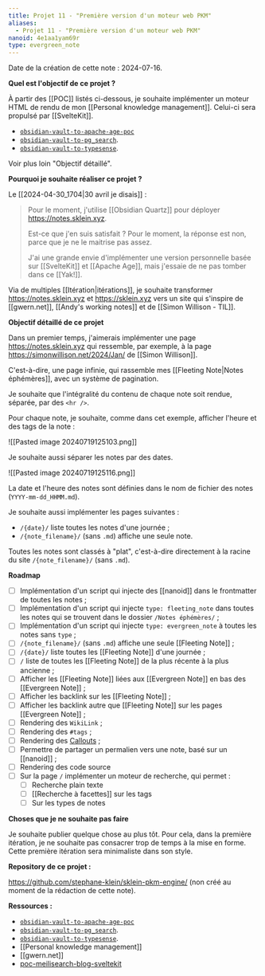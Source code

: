 ```yaml
---
title: Projet 11 - "Première version d'un moteur web PKM"
aliases:
  - Projet 11 - "Première version d'un moteur web PKM"
nanoid: 4e1aa1yam69r
type: evergreen_note
---
```

Date de la création de cette note : 2024-07-16.

**Quel est l'objectif de ce projet ?**

À partir des [[POC]] listés ci-dessous, je souhaite implémenter un moteur HTML de rendu de mon [[Personal knowledge management]]. Celui-ci sera propulsé par [[SvelteKit]].

- [`obsidian-vault-to-apache-age-poc`](https://github.com/stephane-klein/obsidian-vault-to-apache-age-poc)
- [`obsidian-vault-to-pg_search`](https://github.com/stephane-klein/obsidian-vault-to-pg_search).
- [`obsidian-vault-to-typesense`](https://github.com/stephane-klein/obsidian-vault-to-typesense).

Voir plus loin "Objectif détaillé".

**Pourquoi je souhaite réaliser ce projet ?**

Le [[2024-04-30_1704|30 avril je disais]] :

> Pour le moment, j'utilise [[Obsidian Quartz]] pour déployer <https://notes.sklein.xyz>.
> 
> Est-ce que j'en suis satisfait ? Pour le moment, la réponse est non, parce que je ne le maitrise pas assez.
> 
> J'ai une grande envie d'implémenter une version personnelle basée sur [[SvelteKit]] et [[Apache Age]], mais j'essaie de ne pas tomber dans ce [[Yak!]].

Via de multiples [[Itération|itérations]], je souhaite transformer https://notes.sklein.xyz et https://sklein.xyz vers un site qui s'inspire de [[gwern.net]], [[Andy's working notes]] et de [[Simon Willison - TIL]].

**Objectif détaillé de ce projet**

Dans un premier temps, j'aimerais implémenter une page https://notes.sklein.xyz qui ressemble, par exemple, à la page https://simonwillison.net/2024/Jan/ de [[Simon Willison]].

C'est-à-dire, une page infinie, qui rassemble mes [[Fleeting Note|Notes éphémères]], avec un système de pagination.

Je souhaite que l'intégralité du contenu de chaque note soit rendue, séparée, par des `<hr />`.

Pour chaque note, je souhaite, comme dans cet exemple, afficher l'heure et des tags de la note :

![[Pasted image 20240719125103.png]]

Je souhaite aussi séparer les notes par des dates.

![[Pasted image 20240719125116.png]]

La date et l'heure des notes sont définies dans le nom de fichier des notes (`YYYY-mm-dd_HHMM.md`).

Je souhaite aussi implémenter les pages suivantes :

- `/{date}/` liste toutes les notes d'une journée ;
- `/{note_filename}/` (sans `.md`) affiche une seule note.

Toutes les notes sont classés à "plat", c'est-à-dire directement à la racine du site `/{note_filename}/` (sans `.md`).

**Roadmap**

- [ ] Implémentation d'un script qui injecte des [[nanoid]] dans le frontmatter de toutes les notes ;
- [ ] Implémentation d'un script qui injecte `type: fleeting_note` dans toutes les notes qui se trouvent dans le dossier `/Notes éphémères/` ;
- [ ] Implémentation d'un script qui injecte `type: evergreen_note` à toutes les notes sans `type` ;
- [ ] `/{note_filename}/` (sans `.md`) affiche une seule [[Fleeting Note]] ;
- [ ] `/{date}/` liste toutes les [[Fleeting Note]] d'une journée ;
- [ ] `/` liste de toutes les [[Fleeting Note]] de la plus récente à la plus ancienne ;
- [ ] Afficher les [[Fleeting Note]] liées aux [[Evergreen Note]] en bas des [[Evergreen Note]] ;
- [ ] Afficher les backlink sur les [[Fleeting Note]] ;
- [ ] Afficher les backlink autre que [[Fleeting Note]] sur les pages [[Evergreen Note]] ;
- [ ] Rendering des `WikiLink` ;
- [ ] Rendering des `#tags` ;
- [ ] Rendering des [Callouts](https://help.obsidian.md/Editing+and+formatting/Callouts) ;
- [ ] Permettre de partager un permalien vers une note, basé sur un [[nanoid]] ;
- [ ] Rendering des code source
- [ ] Sur la page `/` implémenter un moteur de recherche, qui permet :
	- [ ] Recherche plain texte
	- [ ] [[Recherche à facettes]] sur les tags
	- [ ] Sur les types de notes

**Choses que je ne souhaite pas faire**

Je souhaite publier quelque chose au plus tôt. Pour cela, dans la première itération, je ne souhaite pas consacrer trop de temps à la mise en forme. Cette première itération sera minimaliste dans son style.

**Repository de ce projet :**

https://github.com/stephane-klein/sklein-pkm-engine/ (non créé au moment de la rédaction de cette note).

**Ressources :**

- [`obsidian-vault-to-apache-age-poc`](https://github.com/stephane-klein/obsidian-vault-to-apache-age-poc)
- [`obsidian-vault-to-pg_search`](https://github.com/stephane-klein/obsidian-vault-to-pg_search).
- [`obsidian-vault-to-typesense`](https://github.com/stephane-klein/obsidian-vault-to-typesense).
- [[Personal knowledge management]]
- [[gwern.net]]
- [poc-meilisearch-blog-sveltekit](https://github.com/stephane-klein/poc-meilisearch-blog-sveltekit)

